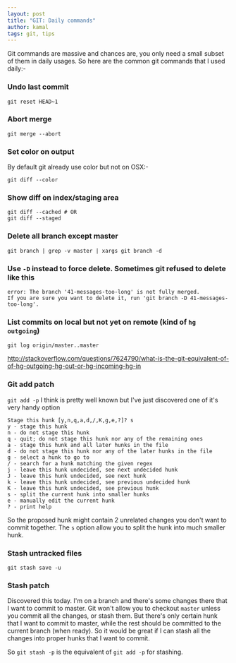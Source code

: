 ```yaml
---
layout: post
title: "GIT: Daily commands"
author: kamal
tags: git, tips
---
```


Git commands are massive and chances are, you only need a small subset of them in daily usages. So here are the common git commands that I used daily:-

### Undo last commit

```
git reset HEAD~1
```

### Abort merge

```
git merge --abort
```

### Set color on output
By default git already use color but not on OSX:-

```
git diff --color
```

### Show diff on index/staging area

```
git diff --cached # OR
git diff --staged
```

### Delete all branch except master

```
git branch | grep -v master | xargs git branch -d
```

### Use `-D` instead to force delete. Sometimes git refused to delete like this

```
error: The branch '41-messages-too-long' is not fully merged.
If you are sure you want to delete it, run 'git branch -D 41-messages-too-long'.
```

### List commits on local but not yet on remote (kind of `hg outgoing`)

```
git log origin/master..master
```
http://stackoverflow.com/questions/7624790/what-is-the-git-equivalent-of-of-hg-outgoing-hg-out-or-hg-incoming-hg-in

### Git add patch
`git add -p` I think is pretty well known but I've just discovered one of it's very handy option

```
Stage this hunk [y,n,q,a,d,/,K,g,e,?]? s
y - stage this hunk
n - do not stage this hunk
q - quit; do not stage this hunk nor any of the remaining ones
a - stage this hunk and all later hunks in the file
d - do not stage this hunk nor any of the later hunks in the file
g - select a hunk to go to
/ - search for a hunk matching the given regex
j - leave this hunk undecided, see next undecided hunk
J - leave this hunk undecided, see next hunk
k - leave this hunk undecided, see previous undecided hunk
K - leave this hunk undecided, see previous hunk
s - split the current hunk into smaller hunks
e - manually edit the current hunk
? - print help
```
So the proposed hunk might contain 2 unrelated changes you don't want to commit together. The `s` option allow you to split the hunk into much smaller hunk.

### Stash untracked files

```
git stash save -u
```

### Stash patch
Discovered this today. I'm on a branch and there's some changes there that I want to commit to master. Git won't allow you to checkout `master` unless you commit all the changes, or stash them. But there's only certain hunk that I want to commit to master, while the rest should be committed to the current branch (when ready). So it would be great if I can stash all the changes into proper hunks that I want to commit.

So `git stash -p` is the equivalent of `git add -p` for stashing.
